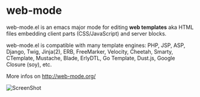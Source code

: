 web-mode
========

web-mode.el is an emacs major mode for editing **web templates** aka HTML files embedding client parts (CSS/JavaScript) and server blocks.

web-mode.el is compatible with many template engines: PHP, JSP, ASP, Django, Twig, Jinja(2), ERB, FreeMarker, Velocity, Cheetah, Smarty, CTemplate, Mustache, Blade, ErlyDTL, Go Template, Dust.js, Google Closure (soy),  etc.

More infos on http://web-mode.org/

![ScreenShot](http://web-mode.org/web-mode.png?v=1)
